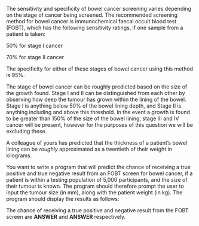 The sensitivity and specificity of bowel cancer screening varies depending on the stage of cancer being screened. The recommended screening method for bowel cancer is immunochemical faecal occult blood test (FOBT), which has the following sensitivity ratings, if one sample from a patient is taken:

50% for stage I cancer

70% for stage II cancer

The specificity for either of these stages of bowel cancer using this method is 95%. 

The stage of bowel cancer can be roughly predicted based on the size of the growth found. Stage I and II can be distinguished from each other by observing how deep the tumour has grown within the lining of the bowel. Stage I is anything below 50% of the bowel lining depth, and Stage II is anything including and above this threshold. In the event a growth is found to be greater than 150% of the size of the bowel lining, stage III and IV cancer will be present, however for the purposes of this question we will be excluding these. 

A colleague of yours has predicted that the thickness of a patient’s bowel lining can be *roughly* approximated as a twentieth of their weight in kilograms. 

You want to write a program that will predict the chance of receiving a true positive and true negative result from an FOBT screen for bowel cancer, if a patient is within a testing population of 5,000 participants, and the size of their tumour is known. The program should therefore prompt the user to input the tumour size (in mm), along with the patient weight (in kg). The program should display the results as follows:

The chance of receiving a true positive and negative result from the FOBT screen are **ANSWER** and **ANSWER** respectively. 

